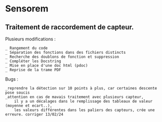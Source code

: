 # Sensorem
## Traitement de raccordement de capteur.

Plusieurs modifications :

    _ Rangement du code
    _ Séparation des fonctions dans des fichiers distincts
    _ Recherche des doublons de fonction et suppression
    _ Compléter les Docstring
    _ Mise en place d'une doc html (pdoc)
    _ Reprise de la trame PDF

Bugs :

    _reprendre la détection sur 10 points à plus, car certaines descente pose soucis
    _attention en cas de mavais traitement avec plusieurs capteur,
        il y a un décalages dans le remplissage des tableaux de valeur (moyenne et ecart..),
        les valeurs différentes dans les paliers des capteurs, crée une erreure. corriger 13/02/24

